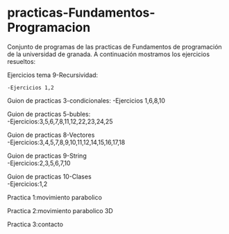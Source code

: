 practicas-Fundamentos-Programacion
==================================

Conjunto de programas de las practicas de Fundamentos de programación de la universidad de granada. A continuación mostramos los ejercicios resueltos:   

Ejercicios tema 9-Recursividad: 	

    -Ejercicios 1,2   

Guion de practicas 3-condicionales: 
    -Ejercicios 1,6,8,10  

Guion de practicas 5-bubles: 	
    -Ejercicios:3,5,6,7,8,11,12,22,23,24,25  

Guion de practicas 8-Vectores 	
    -Ejercicios:3,4,5,7,8,9,10,11,12,14,15,16,17,18  

Guion de practicas 9-String 	
    -Ejercicios:2,3,5,6,7,10  

Guion de practicas 10-Clases 	
    -Ejercicios:1,2 

Practica 1:movimiento parabolico  

Practica 2:movimiento parabolico 3D  

Practica 3:contacto
